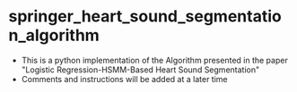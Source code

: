 # springer_heart_sound_segmentation_algorithm
- This is a python implementation of the Algorithm presented in the paper "Logistic Regression-HSMM-Based Heart Sound Segmentation" 
- Comments and instructions will be added at a later time
